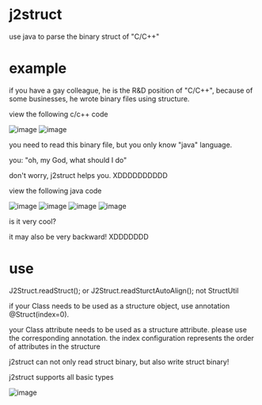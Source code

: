 # j2struct
use java to parse the binary struct of "C/C++"
# example
if you have a gay colleague, he is the R&D position of "C/C++", because of some businesses, he wrote binary files using structure.

view the following c/c++ code

![image](https://user-images.githubusercontent.com/24578032/223467236-685dfeae-ef22-4840-addf-ad9a166c4f17.png)
![image](https://user-images.githubusercontent.com/24578032/223469059-00ceb448-6891-4157-b266-21cefeedcb01.png)

you need to read this binary file, but you only know "java" language.

you: "oh, my God, what should I do"

don't worry, j2struct helps you. XDDDDDDDDDD

view the following java code

![image](https://user-images.githubusercontent.com/24578032/223471611-310df82e-a44b-46a7-be8a-ddb7996acade.png)
![image](https://user-images.githubusercontent.com/24578032/223471721-79b025c1-949a-4184-a76e-9ed7dd0ee2ff.png)
![image](https://user-images.githubusercontent.com/24578032/223471967-c010d586-e7c5-467b-bacb-5cc3726a980b.png)
![image](https://user-images.githubusercontent.com/24578032/223472158-e8cf7320-0cfc-4d27-9e71-cc955d42633c.png)

is it very cool?

it may also be very backward! XDDDDDDD
# use
J2Struct.readStruct(); or J2Struct.readSturctAutoAlign(); not StructUtil

if your Class needs to be used as a structure object, use annotation @Struct(index=0).

your Class attribute needs to be used as a structure attribute. please use the corresponding annotation. the index configuration represents the order of attributes in the structure

j2struct can not only read struct binary, but also write struct binary!

j2struct supports all basic types

![image](https://user-images.githubusercontent.com/24578032/223472938-35c7f128-6fd4-4e44-929d-648e68f3ea95.png)

